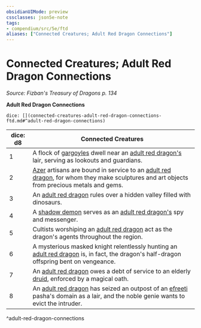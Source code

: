 ```yaml
---
obsidianUIMode: preview
cssclasses: json5e-note
tags:
- compendium/src/5e/ftd
aliases: ["Connected Creatures; Adult Red Dragon Connections"]
---
```

# Connected Creatures; Adult Red Dragon Connections
*Source: Fizban's Treasury of Dragons p. 134* 

**Adult Red Dragon Connections**

`dice: [](connected-creatures-adult-red-dragon-connections-ftd.md#^adult-red-dragon-connections)`

| dice: d8 | Connected Creatures |
|----------|---------------------|
| 1 | A flock of [gargoyles](5E2014官方资源/bestiary/elemental/gargoyle.md) dwell near an [adult red dragon's](5E2014官方资源/bestiary/dragon/adult-red-dragon.md) lair, serving as lookouts and guardians. |
| 2 | [Azer](5E2014官方资源/bestiary/elemental/azer.md) artisans are bound in service to an [adult red dragon](5E2014官方资源/bestiary/dragon/adult-red-dragon.md), for whom they make sculptures and art objects from precious metals and gems. |
| 3 | An [adult red dragon](5E2014官方资源/bestiary/dragon/adult-red-dragon.md) rules over a hidden valley filled with dinosaurs. |
| 4 | A [shadow demon](5E2014官方资源/bestiary/fiend/shadow-demon.md) serves as an [adult red dragon's](5E2014官方资源/bestiary/dragon/adult-red-dragon.md) spy and messenger. |
| 5 | Cultists worshiping an [adult red dragon](5E2014官方资源/bestiary/dragon/adult-red-dragon.md) act as the dragon's agents throughout the region. |
| 6 | A mysterious masked knight relentlessly hunting an [adult red dragon](5E2014官方资源/bestiary/dragon/adult-red-dragon.md) is, in fact, the dragon's half-dragon offspring bent on vengeance. |
| 7 | An [adult red dragon](5E2014官方资源/bestiary/dragon/adult-red-dragon.md) owes a debt of service to an elderly [druid](5E2014官方资源/bestiary/humanoid/druid.md), enforced by a magical oath. |
| 8 | An [adult red dragon](5E2014官方资源/bestiary/dragon/adult-red-dragon.md) has seized an outpost of an [efreeti](5E2014官方资源/bestiary/elemental/efreeti.md) pasha's domain as a lair, and the noble genie wants to evict the intruder. |
^adult-red-dragon-connections